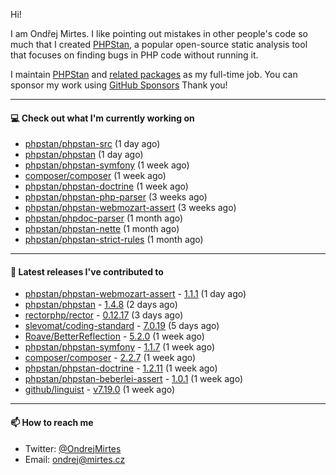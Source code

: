 Hi!

I am Ondřej Mirtes. I like pointing out mistakes in other people's code so much that I created [PHPStan](https://phpstan.org/), a popular open-source static analysis tool that focuses on finding bugs in PHP code without running it.

I maintain [PHPStan](https://github.com/phpstan/phpstan) and [related packages](https://github.com/phpstan/) as my full-time job. You can sponsor my work using [GitHub Sponsors](https://github.com/sponsors/ondrejmirtes) Thank you!

---

#### 💻 Check out what I'm currently working on

- [phpstan/phpstan-src](https://github.com/phpstan/phpstan-src) (1 day ago)
- [phpstan/phpstan](https://github.com/phpstan/phpstan) (1 day ago)
- [phpstan/phpstan-symfony](https://github.com/phpstan/phpstan-symfony) (1 week ago)
- [composer/composer](https://github.com/composer/composer) (1 week ago)
- [phpstan/phpstan-doctrine](https://github.com/phpstan/phpstan-doctrine) (1 week ago)
- [phpstan/phpstan-php-parser](https://github.com/phpstan/phpstan-php-parser) (3 weeks ago)
- [phpstan/phpstan-webmozart-assert](https://github.com/phpstan/phpstan-webmozart-assert) (3 weeks ago)
- [phpstan/phpdoc-parser](https://github.com/phpstan/phpdoc-parser) (1 month ago)
- [phpstan/phpstan-nette](https://github.com/phpstan/phpstan-nette) (1 month ago)
- [phpstan/phpstan-strict-rules](https://github.com/phpstan/phpstan-strict-rules) (1 month ago)

---

#### 🔭 Latest releases I've contributed to

- [phpstan/phpstan-webmozart-assert](https://github.com/phpstan/phpstan-webmozart-assert) - [1.1.1](https://github.com/phpstan/phpstan-webmozart-assert/releases/tag/1.1.1) (1 day ago)
- [phpstan/phpstan](https://github.com/phpstan/phpstan) - [1.4.8](https://github.com/phpstan/phpstan/releases/tag/1.4.8) (2 days ago)
- [rectorphp/rector](https://github.com/rectorphp/rector) - [0.12.17](https://github.com/rectorphp/rector/releases/tag/0.12.17) (3 days ago)
- [slevomat/coding-standard](https://github.com/slevomat/coding-standard) - [7.0.19](https://github.com/slevomat/coding-standard/releases/tag/7.0.19) (5 days ago)
- [Roave/BetterReflection](https://github.com/Roave/BetterReflection) - [5.2.0](https://github.com/Roave/BetterReflection/releases/tag/5.2.0) (1 week ago)
- [phpstan/phpstan-symfony](https://github.com/phpstan/phpstan-symfony) - [1.1.7](https://github.com/phpstan/phpstan-symfony/releases/tag/1.1.7) (1 week ago)
- [composer/composer](https://github.com/composer/composer) - [2.2.7](https://github.com/composer/composer/releases/tag/2.2.7) (1 week ago)
- [phpstan/phpstan-doctrine](https://github.com/phpstan/phpstan-doctrine) - [1.2.11](https://github.com/phpstan/phpstan-doctrine/releases/tag/1.2.11) (1 week ago)
- [phpstan/phpstan-beberlei-assert](https://github.com/phpstan/phpstan-beberlei-assert) - [1.0.1](https://github.com/phpstan/phpstan-beberlei-assert/releases/tag/1.0.1) (1 week ago)
- [github/linguist](https://github.com/github/linguist) - [v7.19.0](https://github.com/github/linguist/releases/tag/v7.19.0) (1 week ago)

---

#### 📫 How to reach me

- Twitter: [@OndrejMirtes](https://twitter.com/ondrejmirtes)
- Email: [ondrej@mirtes.cz](mailto:ondrej@mirtes.cz)
